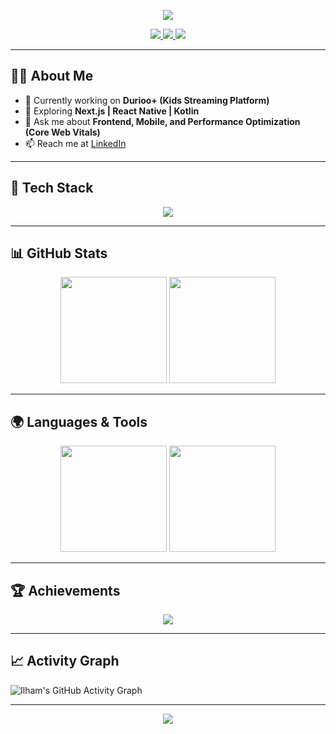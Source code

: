<!-- Banner / Header -->
<p align="center">
  <img src="https://capsule-render.vercel.app/api?type=waving&color=0:8E2DE2,100:4A00E0&height=200&section=header&text=Hi,%20I'm%20Ilham%20Ramadani!%20👋&fontSize=32&fontColor=ffffff&animation=fadeIn" />
</p>

<!-- Badges -->
<p align="center">
  <a href="https://github.com/ilhamdani97?tab=followers">
    <img src="https://img.shields.io/github/followers/ilhamdani97?label=Followers&style=for-the-badge&logo=github&color=4A00E0" />
  </a>
  <a href="https://github.com/ilhamdani97?tab=repositories">
    <img src="https://img.shields.io/github/stars/ilhamdani97?label=Stars&style=for-the-badge&logo=github&color=8E2DE2" />
  </a>
  <a href="https://linkedin.com/in/ilham-ramadani">
    <img src="https://img.shields.io/badge/LinkedIn-Connect-blue?style=for-the-badge&logo=linkedin" />
  </a>
</p>

---

## 👨‍💻 About Me
- 🔭 Currently working on **Durioo+ (Kids Streaming Platform)**
- 🌱 Exploring **Next.js | React Native | Kotlin**
- 💬 Ask me about **Frontend, Mobile, and Performance Optimization (Core Web Vitals)**
- 📫 Reach me at [LinkedIn](https://linkedin.com/in/ilham-ramadani)

---

## 🚀 Tech Stack
<p align="center">
  <img src="https://skillicons.dev/icons?i=react,nextjs,ts,js,flutter,redux,tailwind,styledcomponents,androidstudio,git,github,linux,vscode&perline=8" />
</p>

---

## 📊 GitHub Stats
<p align="center">
  <img src="https://github-readme-stats.vercel.app/api?username=ilhamdani97&show_icons=true&count_private=true&theme=tokyonight&hide_border=true" height="170" />
  <img src="https://github-readme-streak-stats.herokuapp.com/?user=ilhamdani97&theme=tokyonight&hide_border=true" height="170" />
</p>

---

## 🌍 Languages & Tools
<p align="center">
  <img src="https://github-readme-stats.vercel.app/api/top-langs/?username=ilhamdani97&layout=compact&langs_count=8&theme=tokyonight&hide_border=true" height="170" />
  <img src="https://github-profile-summary-cards.vercel.app/api/cards/repos-per-language?username=ilhamdani97&theme=tokyonight" height="170" />
</p>

---

## 🏆 Achievements
<p align="center">
  <img src="https://github-profile-trophy.vercel.app/?username=ilhamdani97&theme=onestar&margin-w=10&no-frame=true&row=1" />
</p>

---

## 📈 Activity Graph
![Ilham's GitHub Activity Graph](https://github-readme-activity-graph.vercel.app/graph?username=ilhamdani97&theme=react-dark&hide_border=true)

---

<p align="center">
  <img src="https://capsule-render.vercel.app/api?type=waving&color=0:8E2DE2,100:4A00E0&height=120&section=footer"/>
</p>
